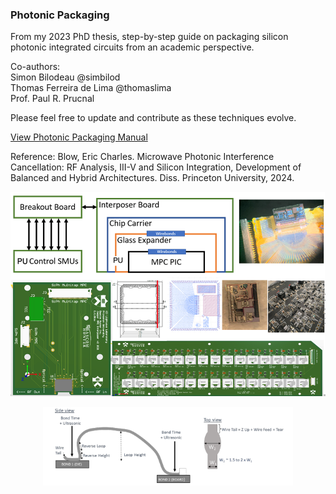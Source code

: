 ### Photonic Packaging

From my 2023 PhD thesis, step-by-step guide on packaging silicon photonic integrated circuits from an academic perspective. <br>

Co-authors: <br>
Simon Bilodeau @simbilod <br>
Thomas Ferreira de Lima @thomaslima <br>
Prof. Paul R. Prucnal <br>

Please feel free to update and contribute as these techniques evolve.

[View Photonic Packaging Manual](https://ericcblow.github.io/PhotonicPackaging/PhotonicPackagingProcessAndEtch.pdf)

Reference: Blow, Eric Charles. Microwave Photonic Interference Cancellation: RF Analysis, III-V and Silicon Integration, Development of Balanced and Hybrid Architectures. Diss. Princeton University, 2024. <br>

![Photonic Packaging Process](Figures/AppendixA/FigAppA01.png)
<br>
<p align="center">
  <img src="Figures/AppendixA/FigAppA15.png" alt="Description" width="400">
</p>
